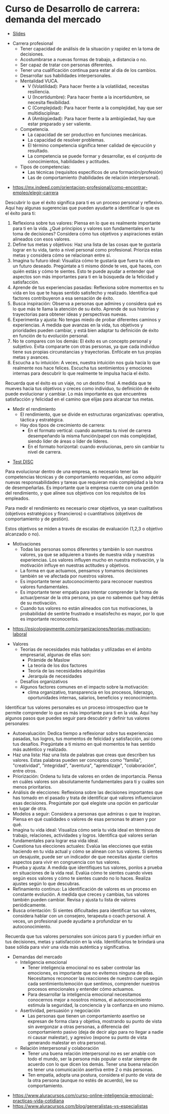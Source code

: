 # Curso de Desarrollo de carrera: demanda del mercado
- [Slides](./desarrollo-de-carrera.pdf)

* Carrera profesional
  - Tener capacidad de análisis de la situación y rapidez en la toma de decisiones.
  - Acostumbrarse a nuevas formas de trabajo, a distancia o no.
  - Ser capaz de tratar con personas diferentes.
  - Tener una cualificación continua para estar al día de los cambios.
  - Desarrollar sus habilidades interpersonales.
  * Mentalidad VUCA.
    - V (Volatilidad): Para hacer frente a la volatilidad, necesitas resiliencia.
    - U (Incertidumbre): Para hacer frente a la incertidumbre, se necesita flexibilidad.
    - C (Complejidad): Para hacer frente a la complejidad, hay que ser multidisciplinar.
    - A (Ambigüedad): Para hacer frente a la ambigüedad, hay que estar preparado y ser valiente.
  * Competencia.
    - La capacidad de ser productivo en funciones mecánicas.
    - La capacidad de resolver problemas.
    - El término competencia significa tener calidad de ejecución y resultado.
    - La competencia se puede formar y desarrollar, es el conjunto de conocimientos, habilidades y actitudes.
  * Tipos de competencias:
    - Las técnicas (requisitos específicos de una formación/profesión)
    - Las de comportamiento (habilidades de relación interpersonal).
- https://mx.indeed.com/orientacion-profesional/como-encontrar-empleo/elegir-carrera

Descubrir lo que el éxito significa para ti es un proceso personal y reflexivo. Aquí hay algunas sugerencias que pueden ayudarte a identificar lo que es el éxito para ti:

1. Reflexiona sobre tus valores: Piensa en lo que es realmente importante para ti en la vida. ¿Qué principios y valores son fundamentales en tu toma de decisiones? Considera cómo tus objetivos y aspiraciones están alineados con esos valores.
2. Define tus metas y objetivos: Haz una lista de las cosas que te gustaría lograr en tu vida, tanto a nivel personal como profesional. Prioriza estas metas y considera cómo se relacionan entre sí.
3. Imagina tu futuro ideal: Visualiza cómo te gustaría que fuera tu vida en un futuro deseado. Pregúntate a ti mismo dónde te ves, qué haces, con quién estás y cómo te sientes. Esto te puede ayudar a entender qué aspectos son más importantes para ti en la búsqueda de la felicidad y satisfacción.
4. Aprende de tus experiencias pasadas: Reflexiona sobre momentos en tu vida en los que te hayas sentido satisfecho y realizado. Identifica qué factores contribuyeron a esa sensación de éxito.
5. Busca inspiración: Observa a personas que admires y considera qué es lo que más te llama la atención de su éxito. Aprende de sus historias y trayectorias para obtener ideas y perspectivas nuevas.
6. Experimenta y ajusta: No tengas miedo de probar diferentes caminos y experiencias. A medida que avanzas en la vida, tus objetivos y prioridades pueden cambiar, y está bien adaptar tu definición de éxito en función de tu evolución personal.
7. No te compares con los demás: El éxito es un concepto personal y subjetivo. Evita compararte con otras personas, ya que cada individuo tiene sus propias circunstancias y trayectorias. Enfócate en tus propias metas y avances.
8. Escucha a tu intuición: A veces, nuestra intuición nos guía hacia lo que realmente nos hace felices. Escucha tus sentimientos y emociones internas para descubrir lo que realmente te impulsa hacia el éxito.

Recuerda que el éxito es un viaje, no un destino final. A medida que te mueves hacia tus objetivos y creces como individuo, tu definición de éxito puede evolucionar y cambiar. Lo más importante es que encuentres satisfacción y felicidad en el camino que elijas para alcanzar tus metas.

* Medir el rendimiento
  - El rendimiento, que se divide en estructuras organizativas: operativa, táctica y estratégica.
  * Hay dos tipos de crecimiento de carrera:
    - En el formato vertical: cuando aumentas tu nivel de carrera desempeñando la misma función/papel con más complejidad, siendo líder de áreas o líder de líderes.
    - En el formato horizontal: cuando evolucionas, pero sin cambiar tu nivel de carrera.
- [Test DISC](https://rockcontent.com/es/blog/test-disc/)

Para evolucionar dentro de una empresa, es necesario tener las competencias técnicas y de comportamiento requeridas, así como adquirir nuevas responsabilidades y tareas que requieran más complejidad a la hora de desempeñarlas.  Es importante que la empresa cuente con una gestión del rendimiento, y que alinee sus objetivos con los requisitos de los empleados.

Para medir el rendimiento es necesario crear objetivos, ya sean cualitativos (objetivos estratégicos y financieros) o cuantitativos (objetivos de comportamiento y de gestión).

Estos objetivos se miden a través de escalas de evaluación (1,2,3 o objetivo alcanzado o no).

* Motivaciones
  - Todas las personas somos diferentes y también lo son nuestros valores, ya que se adquieren a través de nuestra vida y nuestras experiencias. Los valores influyen mucho en nuestra motivación, y la motivación influye en nuestras actitudes y objetivos.
  - La forma en que actuamos, pensamos y tomamos decisiones también se ve afectada por nuestros valores.
  - Es importante tener autoconocimiento para reconocer nuestros valores fundamentales.
  - Es importante tener empatía para intentar comprender la forma de actuar/pensar de la otra persona, ya que no sabemos qué hay detrás de su motivación.
  - Cuando tus valores no están alineados con tus motivaciones, la probabilidad de sentirte frustrado e insatisfecho es mayor, por lo que es importante reconocerlos.
- https://psicologiaymente.com/organizaciones/teorias-motivacion-laboral

* Valores
  * Teorías de necesidades más habladas y utilizadas en el ámbito empresarial, algunas de ellas son:
    - Pirámide de Maslow
    - La teoría de los dos factores
    - Teoría de las necesidades adquiridas
    - Jerarquía de necesidades
  - Desafíos organizativos
  * Algunos factores comunes en el impacto sobre la motivación:
    - clima organizativo, transparencia en los procesos, liderazgo, oportunidades internas, salarios, beneficios y reconocimiento.

Identificar tus valores personales es un proceso introspectivo que te permite comprender lo que es más importante para ti en la vida. Aquí hay algunos pasos que puedes seguir para descubrir y definir tus valores personales:

- Autoevaluación: Dedica tiempo a reflexionar sobre tus experiencias pasadas, tus logros, tus momentos de felicidad y satisfacción, así como tus desafíos. Pregúntate a ti mismo en qué momentos te has sentido más auténtico y realizado.
- Haz una lista: Haz una lista de palabras que creas que describen tus valores. Estas palabras pueden ser conceptos como "familia", "creatividad", "integridad", "aventura", "aprendizaje", "colaboración", entre otros.
- Priorización: Ordena tu lista de valores en orden de importancia. Piensa en cuáles valores son absolutamente fundamentales para ti y cuáles son menos prioritarios.
- Análisis de elecciones: Reflexiona sobre las decisiones importantes que has tomado en el pasado y trata de identificar qué valores influenciaron esas decisiones. Pregúntate por qué elegiste una opción en particular en lugar de otra.
- Modelos a seguir: Considera a personas que admiras o que te inspiran. Piensa en qué cualidades o valores de esas personas te atraen y por qué.
- Imagina tu vida ideal: Visualiza cómo sería tu vida ideal en términos de trabajo, relaciones, actividades y logros. Identifica qué valores serían fundamentales para lograr esa vida ideal.
- Cuestiona tus elecciones actuales: Evalúa las elecciones que estás haciendo en tu vida actual y cómo se alinean con tus valores. Si sientes un desajuste, puede ser un indicador de que necesitas ajustar ciertos aspectos para vivir en congruencia con tus valores.
- Prueba y ajusta: A medida que identifiques tus valores, ponlos a prueba en situaciones de la vida real. Evalúa cómo te sientes cuando vives según esos valores y cómo te sientes cuando no lo haces. Realiza ajustes según lo que descubras.
- Refinamiento continuo: La identificación de valores es un proceso en constante evolución. A medida que creces y cambias, tus valores también pueden cambiar. Revisa y ajusta tu lista de valores periódicamente.
- Busca orientación: Si sientes dificultades para identificar tus valores, considera hablar con un consejero, terapeuta o coach personal. A veces, un profesional puede ayudarte a profundizar en tu autoconocimiento.

Recuerda que tus valores personales son únicos para ti y pueden influir en tus decisiones, metas y satisfacción en la vida. Identificarlos te brindará una base sólida para vivir una vida más auténtica y significativa.

* Demandas del mercado
  * Inteligencia emocional
    - Tener inteligencia emocional no es saber controlar las emociones, es importante que no evitemos ninguna de ellas. Necesitamos reconocer las reacciones de nuestro cuerpo según cada sentimiento/emoción que sentimos, comprender nuestros procesos emocionales y entender cómo actuamos.
    - Para desarrollar la inteligencia emocional necesitamos conocernos mejor a nosotros mismos, el autoconocimiento estimula la seguridad, la conciencia y la confianza en uno mismo.
  * Asertividad, persuasión y negociación
    - Las personas que tienen un comportamiento asertivo se expresan de forma clara y objetiva, mostrando su punto de vista sin avergonzar a otras personas, a diferencia del comportamiento pasivo (deja de decir algo para no llegar a nadie ni causar malestar), y agresivo (expone su punto de vista generando malestar en otra persona).
  * Relación interpersonal y colaboración
    - Tener una buena relación interpersonal no es ser amable con todo el mundo, ser la persona más popular o estar siempre de acuerdo con lo que dicen los demás. Tener una buena relación es tener una comunicación asertiva entre 2 o más personas.
    - Ten empatía, adopta una postura, considera el punto de vista de la otra persona (aunque no estés de acuerdo), lee su comportamiento.
- https://www.aluracursos.com/curso-online-inteligencia-emocional-practicas-vida-cotidiana
- https://www.aluracursos.com/blog/generalistas-vs-especialistas
